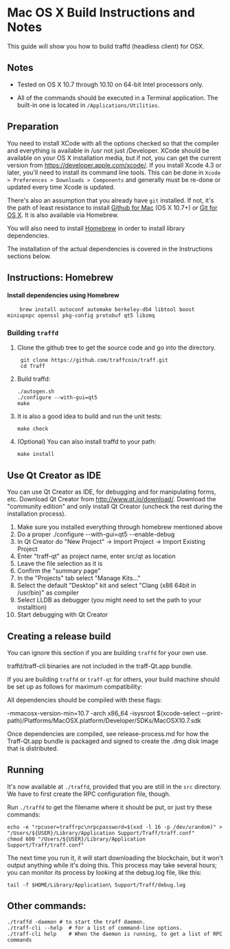 Mac OS X Build Instructions and Notes
====================================
This guide will show you how to build traffd (headless client) for OSX.

Notes
-----

* Tested on OS X 10.7 through 10.10 on 64-bit Intel processors only.

* All of the commands should be executed in a Terminal application. The
built-in one is located in `/Applications/Utilities`.

Preparation
-----------

You need to install XCode with all the options checked so that the compiler
and everything is available in /usr not just /Developer. XCode should be
available on your OS X installation media, but if not, you can get the
current version from https://developer.apple.com/xcode/. If you install
Xcode 4.3 or later, you'll need to install its command line tools. This can
be done in `Xcode > Preferences > Downloads > Components` and generally must
be re-done or updated every time Xcode is updated.

There's also an assumption that you already have `git` installed. If
not, it's the path of least resistance to install [Github for Mac](https://mac.github.com/)
(OS X 10.7+) or
[Git for OS X](https://code.google.com/p/git-osx-installer/). It is also
available via Homebrew.

You will also need to install [Homebrew](http://brew.sh) in order to install library
dependencies.

The installation of the actual dependencies is covered in the Instructions
sections below.

Instructions: Homebrew
----------------------

#### Install dependencies using Homebrew

        brew install autoconf automake berkeley-db4 libtool boost miniupnpc openssl pkg-config protobuf qt5 libzmq

### Building `traffd`

1. Clone the github tree to get the source code and go into the directory.

        git clone https://github.com/traffcoin/traff.git
        cd Traff

2.  Build traffd:

        ./autogen.sh
        ./configure --with-gui=qt5
        make

3.  It is also a good idea to build and run the unit tests:

        make check

4.  (Optional) You can also install traffd to your path:

        make install

Use Qt Creator as IDE
------------------------
You can use Qt Creator as IDE, for debugging and for manipulating forms, etc.
Download Qt Creator from http://www.qt.io/download/. Download the "community edition" and only install Qt Creator (uncheck the rest during the installation process).

1. Make sure you installed everything through homebrew mentioned above
2. Do a proper ./configure --with-gui=qt5 --enable-debug
3. In Qt Creator do "New Project" -> Import Project -> Import Existing Project
4. Enter "traff-qt" as project name, enter src/qt as location
5. Leave the file selection as it is
6. Confirm the "summary page"
7. In the "Projects" tab select "Manage Kits..."
8. Select the default "Desktop" kit and select "Clang (x86 64bit in /usr/bin)" as compiler
9. Select LLDB as debugger (you might need to set the path to your installtion)
10. Start debugging with Qt Creator

Creating a release build
------------------------
You can ignore this section if you are building `traffd` for your own use.

traffd/traff-cli binaries are not included in the traff-Qt.app bundle.

If you are building `traffd` or `traff-qt` for others, your build machine should be set up
as follows for maximum compatibility:

All dependencies should be compiled with these flags:

 -mmacosx-version-min=10.7
 -arch x86_64
 -isysroot $(xcode-select --print-path)/Platforms/MacOSX.platform/Developer/SDKs/MacOSX10.7.sdk

Once dependencies are compiled, see release-process.md for how the Traff-Qt.app
bundle is packaged and signed to create the .dmg disk image that is distributed.

Running
-------

It's now available at `./traffd`, provided that you are still in the `src`
directory. We have to first create the RPC configuration file, though.

Run `./traffd` to get the filename where it should be put, or just try these
commands:

    echo -e "rpcuser=traffrpc\nrpcpassword=$(xxd -l 16 -p /dev/urandom)" > "/Users/${USER}/Library/Application Support/Traff/traff.conf"
    chmod 600 "/Users/${USER}/Library/Application Support/Traff/traff.conf"

The next time you run it, it will start downloading the blockchain, but it won't
output anything while it's doing this. This process may take several hours;
you can monitor its process by looking at the debug.log file, like this:

    tail -f $HOME/Library/Application\ Support/Traff/debug.log

Other commands:
-------

    ./traffd -daemon # to start the traff daemon.
    ./traff-cli --help  # for a list of command-line options.
    ./traff-cli help    # When the daemon is running, to get a list of RPC commands
